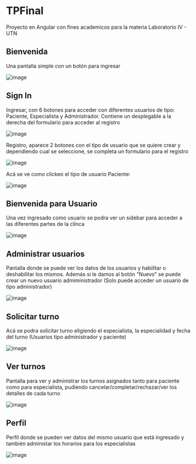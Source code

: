 # TPFinal

Proyecto en Angular con fines academicos para la materia Laboratorio IV - UTN

## Bienvenida
Una pantalla simple con un botón para ingresar 

![image](https://user-images.githubusercontent.com/48496310/174155704-2aaf32f4-51fe-441a-bc3a-e1ba740db0f1.png)


## Sign In

Ingresar, con 6 botones para acceder con diferentes usuarios de tipo: Paciente, Especialista y Administrador. 
Contiene un desplegable a la derecha del formulario para acceder al registro

![image](https://user-images.githubusercontent.com/48496310/174155768-fd8af55b-ecbe-4534-a50f-292578c8746e.png)

Registro, aparece 2 botones con el tipo de usuario que se quiere crear y dependiendo cual se seleccione, se completa un formulario para el registro

![image](https://user-images.githubusercontent.com/48496310/174156013-fe4bf95e-e283-42a5-8732-66b2b7ea3adf.png)

Acá se ve como clickeo el tipo de usuario Paciente:

![image](https://user-images.githubusercontent.com/48496310/174156488-b2675abd-b1ea-4622-a815-8b288d3daf20.png)

## Bienvenida para Usuario

Una vez ingresado como usuario se podra ver un sidebar para acceder a las diferentes partes de la clínca

![image](https://user-images.githubusercontent.com/48496310/174156737-26b94d07-394f-4627-af25-971a86ed03d1.png)

## Administrar usuarios

Pantalla donde se puede ver los datos de los usuarios y habilitar o deshabilitar los mismos. Además si le damos al botón "Nuevo" se puede crear un nuevo usuario admiministrador (Solo puede acceder un usuario de tipo administrador)

![image](https://user-images.githubusercontent.com/48496310/174156853-2b720204-2e2e-4498-a719-7d75eec75f22.png)

## Solicitar turno

Acá se podra solicitar turno eligiendo el especialista, la especialidad y fecha del turno (Usuarios tipo administrador y paciente)

![image](https://user-images.githubusercontent.com/48496310/174157197-7609781c-46da-40ee-841b-87d8bf4977c4.png)

## Ver turnos

Pantalla para ver y administrar los turnos asignados tanto para paciente como para especialista, pudiendo cancelar/completar/rechazar/ver los detalles de cada turno

![image](https://user-images.githubusercontent.com/48496310/174157296-ec2c3658-22e1-4c28-b736-1d4ab7d012fb.png)

## Perfil

Perfil donde se pueden ver datos del mismo usuario que está ingresado y también administar los horarios para los especialistas

![image](https://user-images.githubusercontent.com/48496310/174157434-a6f9f617-0e6f-40d0-932c-255a98b32cc7.png)




